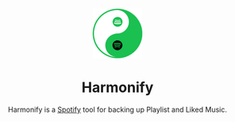 <p align="center">
  <a href="https://github.com/harmonytify/harmonytify.github.io" target="_blank" rel="noopener noreferrer">
    <picture>
      <img src="https://github.com/harmonytify/harmonytify.github.io/blob/main/logo.png">
    </picture>
  </a>
</p>
<h1 align="center"/>Harmonify</h1>

<p align="center">
    Harmonify is a <a href="https://spotify.com">Spotify</a> tool for backing up Playlist and Liked Music.
</p>
